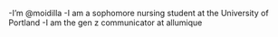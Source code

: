 -I’m @moidilla 
 -I am a sophomore nursing student at the University of Portland
 -I am the gen z communicator at allumique


<!---
moidilla/moidilla is a ✨ special ✨ repository because its `README.md` (this file) appears on your GitHub profile.
You can click the Preview link to take a look at your changes.
--->
